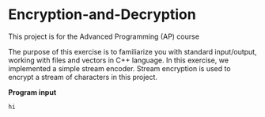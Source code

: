 # Encryption-and-Decryption
This project is for the Advanced Programming (AP) course

The purpose of this exercise is to familiarize you with standard input/output, working with files and vectors in C++ language. In this exercise, we implemented a simple stream encoder.
Stream encryption is used to encrypt a stream of characters in this project.

**Program input**
```
hi
```


